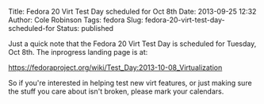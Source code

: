 Title: Fedora 20 Virt Test Day scheduled for Oct 8th
Date: 2013-09-25 12:32
Author: Cole Robinson
Tags: fedora
Slug: fedora-20-virt-test-day-scheduled-for
Status: published

Just a quick note that the Fedora 20 Virt Test Day is scheduled for Tuesday, Oct 8th. The inprogress landing page is at:

<https://fedoraproject.org/wiki/Test_Day:2013-10-08_Virtualization>

So if you're interested in helping test new virt features, or just making sure the stuff you care about isn't broken, please mark your calendars.
